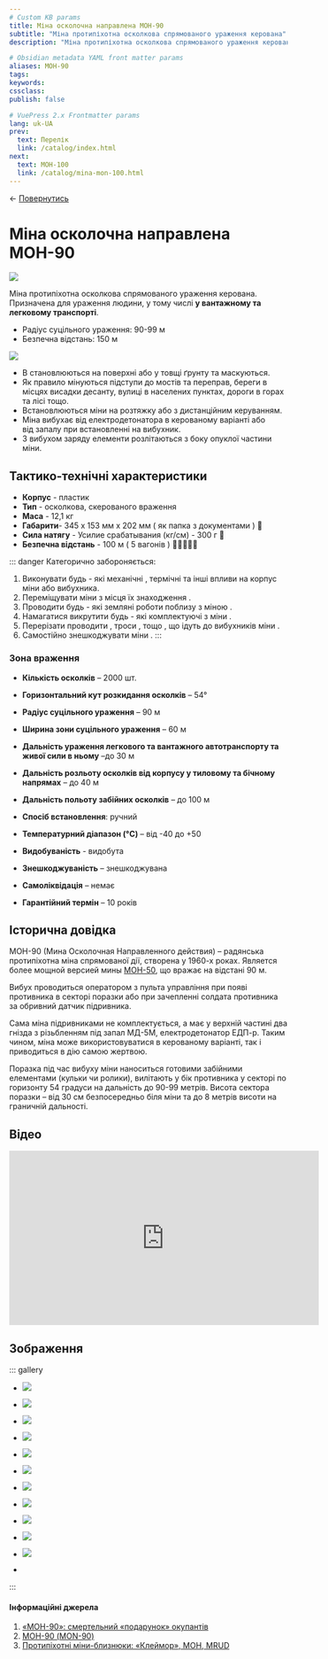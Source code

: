```yaml
---
# Custom KB params
title: Міна осколочна направлена МОН-90
subtitle: "Міна протипіхотна осколкова спрямованого ураження керована"
description: "Міна протипіхотна осколкова спрямованого ураження керована. Призначена для ураження людини, у тому числі у вантажному та легковому транспорті."

# Obsidian metadata YAML front matter params
aliases: МОН-90
tags:
keywords:
cssclass:
publish: false

# VuePress 2.x Frontmatter params
lang: uk-UA
prev:
  text: Перелік
  link: /catalog/index.html
next:
  text: МОН-100
  link: /catalog/mina-mon-100.html
---
```


← [Повернутись](./index.md)

# Міна осколочна направлена МОН-90

![](./assets/mon-90_0.png)

Міна протипіхотна осколкова спрямованого ураження керована.
Призначена для ураження людини, у тому числі **у вантажному та легковому транспорті**.

- Радіус суцільного ураження: 90-99 м
- Безпечна відстань: 150 м

![](./assets/distance-90.svg)

- В становлюються на поверхні або у товщі ґрунту та маскуються.
- Як правило мінуються підступи до мостів та переправ, береги в місцях висадки десанту, вулиці в населених пунктах, дороги в горах та лісі тощо.
- Встановлюються мiни на розтяжку або з дистанційним керуванням.
- Міна вибухає від електродетонатора в керованому варіанті або від запалу при встановленні на вибухник.
- З вибухом заряду елементи розлітаються з боку опуклої частини міни.

## Тактико-технічні характеристики

- **Корпус** - пластик
- **Тип** - осколкова, скерованого враження
- **Маса** - 12,1 кг
- **Габарити**- 345 х 153 мм х 202 мм ( як папка з документами ) 📁
- **Сила натягу** - Усилие срабатывания (кг/см) - 300 г 🐀
- **Безпечна відстань** - 100 м ( 5 вагонів ) 🚃🚃🚃🚃🚃

::: danger Категорично забороняється:

1. Виконувати будь - які механічні , термічні та інші впливи на корпус міни або вибухника.
2. Переміщувати міни з місця їх знаходження .
3. Проводити будь - які земляні роботи поблизу з міною .
4. Намагатися викрутити будь - які комплектуючі з міни .
5. Перерізати проводити , троси , тощо , що ідуть до вибухників міни .
6. Самостійно знешкоджувати міни .
   :::

### Зона враження

- **Кількість осколків** – 2000 шт.
- **Горизонтальний кут розкидання осколків** – 54°
- **Радіус суцільного ураження** – 90 м
- **Ширина зони суцільного ураження** – 60 м
- **Дальність ураження легкового та вантажного автотранспорту та живої сили в ньому** –до 30 м
- **Дальність розльоту осколків від корпусу у тиловому та бічному напрямах** – до 40 м
- **Дальність польоту забійних осколків** – до 100 м

- **Спосіб встановлення**: ручний
- **Температурний діапазон (°C)** – від -40 до +50
- **Видобуваність** - видобута
- **Знешкоджуваність** – знешкоджувана
- **Самоліквідація** – немає
- **Гарантійний термін** – 10 років

## Історична довідка

МОН-90 (Мина Осколочная Направленного действия) – радянська протипіхотна міна спрямованої дії, створена у 1960-х роках. Является более мощной версией мины [МОН-50](./mina-mon-50.md), що вражає на відстані 90 м.

Вибух проводиться оператором з пульта управління при появі противника в секторі поразки або при зачепленні солдата противника за обривний датчик підривника.

Сама міна підривниками не комплектується, а має у верхній частині два гнізда з різьбленням під запал МД-5М, електродетонатор ЕДП-р. Таким чином, міна може використовуватися в керованому варіанті, так і приводиться в дію самою жертвою.

Поразка під час вибуху міни наноситься готовими забійними елементами (кульки чи ролики), вилітають у бік противника у секторі по горизонту 54 градуси на дальність до 90-99 метрів. Висота сектора поразки – від 30 см безпосередньо біля міни та до 8 метрів висоти на граничній дальності.

## Відео

<iframe width="560" height="315" src="https://www.youtube.com/embed/I5Ic6vw6x_Q" title="YouTube video player" frameborder="0" allow="accelerometer; autoplay; clipboard-write; encrypted-media; gyroscope; picture-in-picture" allowfullscreen></iframe>

## Зображення

::: gallery

- ![](./assets/mon-90_7.png)
- ![](./assets/mon-90_2.png)
- ![](./assets/mon-90_1.png)
- ![](./assets/mon-90.png)
- ![](./assets/mon-90_3.png)
- ![](./assets/zona.png)
- ![](./assets/mon-50-zona.png)

- ![](./assets/mon-90_5.png)
- ![](./assets/mon-90_4.png)
- ![](./assets/mon-90_15.png)
- ![](./assets/mon-90_16.png)
-

:::

#### Інформаційні джерела

1. [«МОН-90»: смертельний «подарунок» окупантів](https://armyinform.com.ua/2022/04/12/mon-90-smertelnyj-podarunok-okupantiv/)
2. [МОН-90 (MON-90)](http://eragun.org/explosives/rusmin_26.html)
3. [Протипіхотні міни-близнюки: «Клеймор», МОН, MRUD](https://armyinform.com.ua/2021/04/05/protypihotni-miny-blyznyuky-klejmor-mon-mrud/)
